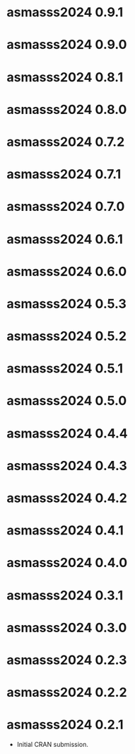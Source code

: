 # asmasss2024 0.9.1

# asmasss2024 0.9.0

# asmasss2024 0.8.1

# asmasss2024 0.8.0

# asmasss2024 0.7.2

# asmasss2024 0.7.1

# asmasss2024 0.7.0

# asmasss2024 0.6.1

# asmasss2024 0.6.0

# asmasss2024 0.5.3

# asmasss2024 0.5.2

# asmasss2024 0.5.1

# asmasss2024 0.5.0

# asmasss2024 0.4.4

# asmasss2024 0.4.3

# asmasss2024 0.4.2

# asmasss2024 0.4.1

# asmasss2024 0.4.0

# asmasss2024 0.3.1

# asmasss2024 0.3.0

# asmasss2024 0.2.3

# asmasss2024 0.2.2

# asmasss2024 0.2.1

* Initial CRAN submission.
